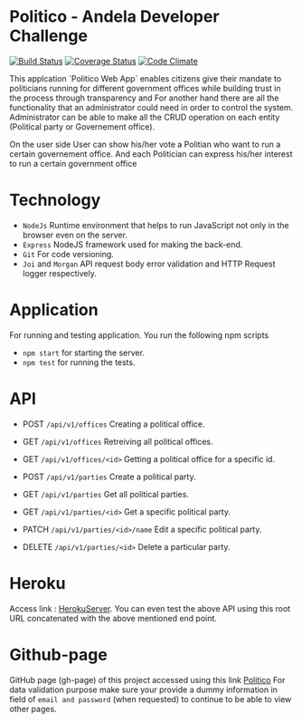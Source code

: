 # Politico -  Andela Developer Challenge

[![Build Status](https://travis-ci.org/niyobobo/Politico.svg?branch=)](https://travis-ci.org/niyobobo/Politico) [![Coverage Status](https://coveralls.io/repos/github/niyobobo/Politico/badge.svg?branch=ft-api)](https://coveralls.io/github/niyobobo/Politico?branch=ft-api) [![Code Climate](https://codeclimate.com/github/codeclimate/codeclimate/badges/gpa.svg)](https://codeclimate.com/github/niyobobo/Politico)

<p>This applcation `Politico Web App` enables citizens give their mandate to politicians running for different government offices while building trust in the process through transparency and For another hand there are all the functionality that an administrator could need in order to control the system. Administrator can be able to make all the CRUD operation on each entity (Political party or Governement office).</p> 

<p>On the user side User can show his/her vote a Politian who want to run a certain governement office. And each Politician can express his/her interest to run a certain government office</p>

# Technology
* `NodeJs` Runtime environment that helps to run JavaScript not only in the browser even on the server.
* `Express` NodeJS framework used for making the back-end.
* `Git` For code versioning.
* `Joi` and `Morgan` API request body error validation and HTTP Request logger respectively.

# Application
For running and testing application. You run the following npm scripts
* `npm start` for starting the server.
* `npm test` for running the tests.

# API

* POST `/api/v1/offices` Creating a political office.
* GET `/api/v1/offices` Retreiving all political offices. 
* GET `/api/v1/offices/<id>` Getting a political office for a specific id.

* POST `/api/v1/parties` Create a political party.
* GET `/api/v1/parties` Get all political parties.
* GET `/api/v1/parties/<id>` Get a specific political party.
* PATCH `/api/v1/parties/<id>/name` Edit a specific political party.
* DELETE `/api/v1/parties/<id>` Delete a particular party.

# Heroku

Access link : [HerokuServer](https://agile-citadel-73624.herokuapp.com/). You can even test the above API using this root URL concatenated with the above mentioned end point.

# Github-page
GitHub page (gh-page) of this project accessed using this link [Politico](https://niyobobo.github.io/Politico/)  For data validation purpose make sure your provide a dummy information in field of `email and password` (when requested) to continue to be able to view other pages.
